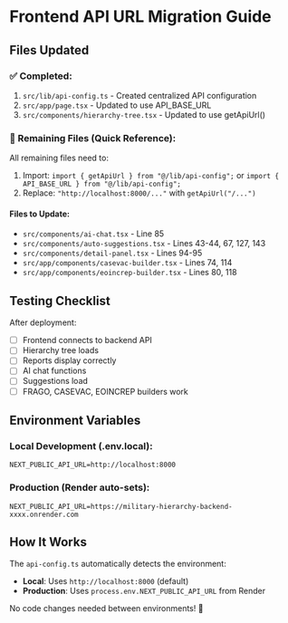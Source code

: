 # Frontend API URL Migration Guide

## Files Updated

### ✅ Completed:

1. `src/lib/api-config.ts` - Created centralized API configuration
2. `src/app/page.tsx` - Updated to use API_BASE_URL
3. `src/components/hierarchy-tree.tsx` - Updated to use getApiUrl()

### 🔄 Remaining Files (Quick Reference):

All remaining files need to:

1. Import: `import { getApiUrl } from "@/lib/api-config";` or `import { API_BASE_URL } from "@/lib/api-config";`
2. Replace: `"http://localhost:8000/..."` with `getApiUrl("/...")`

#### Files to Update:

- `src/components/ai-chat.tsx` - Line 85
- `src/components/auto-suggestions.tsx` - Lines 43-44, 67, 127, 143
- `src/components/detail-panel.tsx` - Lines 94-95
- `src/app/components/casevac-builder.tsx` - Lines 74, 114
- `src/app/components/eoincrep-builder.tsx` - Lines 80, 118

## Testing Checklist

After deployment:

- [ ] Frontend connects to backend API
- [ ] Hierarchy tree loads
- [ ] Reports display correctly
- [ ] AI chat functions
- [ ] Suggestions load
- [ ] FRAGO, CASEVAC, EOINCREP builders work

## Environment Variables

### Local Development (.env.local):

```
NEXT_PUBLIC_API_URL=http://localhost:8000
```

### Production (Render auto-sets):

```
NEXT_PUBLIC_API_URL=https://military-hierarchy-backend-xxxx.onrender.com
```

## How It Works

The `api-config.ts` automatically detects the environment:

- **Local**: Uses `http://localhost:8000` (default)
- **Production**: Uses `process.env.NEXT_PUBLIC_API_URL` from Render

No code changes needed between environments! 🎉
